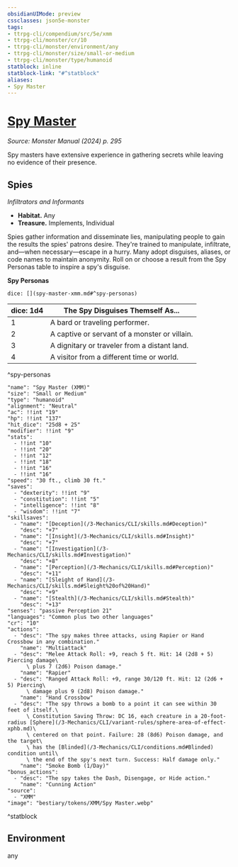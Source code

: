 ```yaml
---
obsidianUIMode: preview
cssclasses: json5e-monster
tags:
- ttrpg-cli/compendium/src/5e/xmm
- ttrpg-cli/monster/cr/10
- ttrpg-cli/monster/environment/any
- ttrpg-cli/monster/size/small-or-medium
- ttrpg-cli/monster/type/humanoid
statblock: inline
statblock-link: "#^statblock"
aliases:
- Spy Master
---
```

# [Spy Master](3-Mechanics\CLI\bestiary\humanoid/spy-master-xmm.md)
*Source: Monster Manual (2024) p. 295*  

Spy masters have extensive experience in gathering secrets while leaving no evidence of their presence.

## Spies

*Infiltrators and Informants*

- **Habitat.** Any  
- **Treasure.** Implements, Individual  

Spies gather information and disseminate lies, manipulating people to gain the results the spies' patrons desire. They're trained to manipulate, infiltrate, and—when necessary—escape in a hurry. Many adopt disguises, aliases, or code names to maintain anonymity. Roll on or choose a result from the Spy Personas table to inspire a spy's disguise.

**Spy Personas**

`dice: [](spy-master-xmm.md#^spy-personas)`

| dice: 1d4 | The Spy Disguises Themself As... |
|-----------|----------------------------------|
| 1 | A bard or traveling performer. |
| 2 | A captive or servant of a monster or villain. |
| 3 | A dignitary or traveler from a distant land. |
| 4 | A visitor from a different time or world. |
^spy-personas

```statblock
"name": "Spy Master (XMM)"
"size": "Small or Medium"
"type": "humanoid"
"alignment": "Neutral"
"ac": !!int "19"
"hp": !!int "137"
"hit_dice": "25d8 + 25"
"modifier": !!int "9"
"stats":
  - !!int "10"
  - !!int "20"
  - !!int "12"
  - !!int "18"
  - !!int "16"
  - !!int "16"
"speed": "30 ft., climb 30 ft."
"saves":
  - "dexterity": !!int "9"
  - "constitution": !!int "5"
  - "intelligence": !!int "8"
  - "wisdom": !!int "7"
"skillsaves":
  - "name": "[Deception](/3-Mechanics/CLI/skills.md#Deception)"
    "desc": "+7"
  - "name": "[Insight](/3-Mechanics/CLI/skills.md#Insight)"
    "desc": "+7"
  - "name": "[Investigation](/3-Mechanics/CLI/skills.md#Investigation)"
    "desc": "+8"
  - "name": "[Perception](/3-Mechanics/CLI/skills.md#Perception)"
    "desc": "+11"
  - "name": "[Sleight of Hand](/3-Mechanics/CLI/skills.md#Sleight%20of%20Hand)"
    "desc": "+9"
  - "name": "[Stealth](/3-Mechanics/CLI/skills.md#Stealth)"
    "desc": "+13"
"senses": "passive Perception 21"
"languages": "Common plus two other languages"
"cr": "10"
"actions":
  - "desc": "The spy makes three attacks, using Rapier or Hand Crossbow in any combination."
    "name": "Multiattack"
  - "desc": "Melee Attack Roll: +9, reach 5 ft. Hit: 14 (2d8 + 5) Piercing damage\
      \ plus 7 (2d6) Poison damage."
    "name": "Rapier"
  - "desc": "Ranged Attack Roll: +9, range 30/120 ft. Hit: 12 (2d6 + 5) Piercing\
      \ damage plus 9 (2d8) Poison damage."
    "name": "Hand Crossbow"
  - "desc": "The spy throws a bomb to a point it can see within 30 feet of itself.\
      \ Constitution Saving Throw: DC 16, each creature in a 20-foot-radius [Sphere](/3-Mechanics/CLI/variant-rules/sphere-area-of-effect-xphb.md)\
      \ centered on that point. Failure: 28 (8d6) Poison damage, and the target\
      \ has the [Blinded](/3-Mechanics/CLI/conditions.md#Blinded) condition until\
      \ the end of the spy's next turn. Success: Half damage only."
    "name": "Smoke Bomb (1/Day)"
"bonus_actions":
  - "desc": "The spy takes the Dash, Disengage, or Hide action."
    "name": "Cunning Action"
"source":
  - "XMM"
"image": "bestiary/tokens/XMM/Spy Master.webp"
```
^statblock

## Environment

any